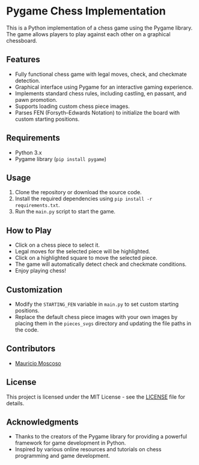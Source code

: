 # Pygame Chess Implementation

This is a Python implementation of a chess game using the Pygame library. The game allows players to play against each other on a graphical chessboard.

## Features

- Fully functional chess game with legal moves, check, and checkmate detection.
- Graphical interface using Pygame for an interactive gaming experience.
- Implements standard chess rules, including castling, en passant, and pawn promotion.
- Supports loading custom chess piece images.
- Parses FEN (Forsyth–Edwards Notation) to initialize the board with custom starting positions.

## Requirements

- Python 3.x
- Pygame library (`pip install pygame`)

## Usage

1. Clone the repository or download the source code.
2. Install the required dependencies using `pip install -r requirements.txt`.
3. Run the `main.py` script to start the game.

## How to Play

- Click on a chess piece to select it.
- Legal moves for the selected piece will be highlighted.
- Click on a highlighted square to move the selected piece.
- The game will automatically detect check and checkmate conditions.
- Enjoy playing chess!

## Customization

- Modify the `STARTING_FEN` variable in `main.py` to set custom starting positions.
- Replace the default chess piece images with your own images by placing them in the `pieces_svgs` directory and updating the file paths in the code.

## Contributors

- [Mauricio Moscoso](https://github.com/CasuallyPassingBy)

## License

This project is licensed under the MIT License - see the [LICENSE](LICENSE) file for details.

## Acknowledgments

- Thanks to the creators of the Pygame library for providing a powerful framework for game development in Python.
- Inspired by various online resources and tutorials on chess programming and game development.
